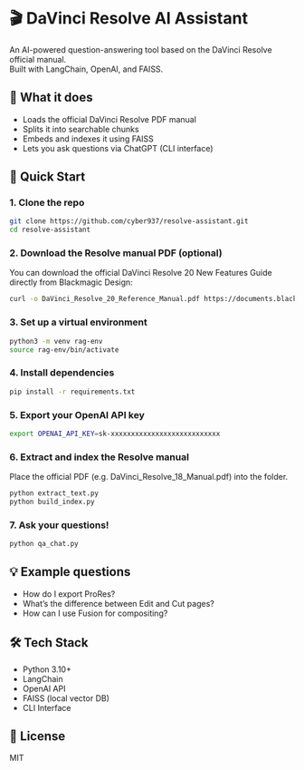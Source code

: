 # 🎬 DaVinci Resolve AI Assistant

An AI-powered question-answering tool based on the DaVinci Resolve official manual.  
Built with LangChain, OpenAI, and FAISS.

## 🧠 What it does

- Loads the official DaVinci Resolve PDF manual
- Splits it into searchable chunks
- Embeds and indexes it using FAISS
- Lets you ask questions via ChatGPT (CLI interface)

## 🚀 Quick Start

### 1. Clone the repo

```bash
git clone https://github.com/cyber937/resolve-assistant.git
cd resolve-assistant
```

### 2. Download the Resolve manual PDF (optional)

You can download the official DaVinci Resolve 20 New Features Guide directly from Blackmagic Design:

```bash
curl -o DaVinci_Resolve_20_Reference_Manual.pdf https://documents.blackmagicdesign.com/UserManuals/DaVinci_Resolve_20_Reference_Manual.pdf
```

### 3. Set up a virtual environment

```bash
python3 -m venv rag-env
source rag-env/bin/activate
```

### 4. Install dependencies

```bash
pip install -r requirements.txt
```

### 5. Export your OpenAI API key

```bash
export OPENAI_API_KEY=sk-xxxxxxxxxxxxxxxxxxxxxxxxxxx
```

### 6. Extract and index the Resolve manual

Place the official PDF (e.g. DaVinci_Resolve_18_Manual.pdf) into the folder.

```bash
python extract_text.py
python build_index.py
```

### 7. Ask your questions!

```bash
python qa_chat.py
```

## 💡 Example questions

- How do I export ProRes?
- What’s the difference between Edit and Cut pages?
- How can I use Fusion for compositing?

## 🛠 Tech Stack

- Python 3.10+
- LangChain
- OpenAI API
- FAISS (local vector DB)
- CLI Interface

## 📄 License

MIT
